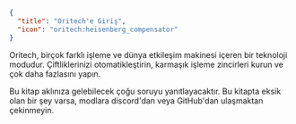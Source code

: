 ```json
{
  "title": "Oritech'e Giriş",
  "icon": "oritech:heisenberg_compensator"
}
```

Oritech, birçok farklı işleme ve dünya etkileşim makinesi içeren bir teknoloji modudur. Çiftliklerinizi otomatikleştirin, karmaşık işleme zincirleri kurun ve çok daha fazlasını yapın.

Bu kitap aklınıza gelebilecek çoğu soruyu yanıtlayacaktır. Bu kitapta eksik olan bir şey varsa, modlara discord'dan veya GitHub'dan ulaşmaktan çekinmeyin.

